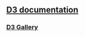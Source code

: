 ## [D3 documentation](https://github.com/d3/d3/wiki/Tutorials)
### [D3 Gallery](https://www.d3-graph-gallery.com/all.html#)
